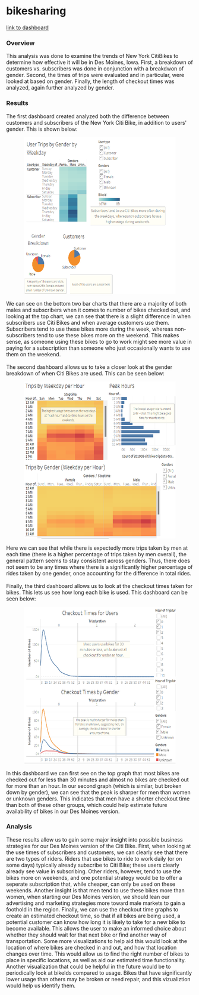 # bikesharing
[link to dashboard](https://public.tableau.com/views/TimeandGenderCitiBikeAnalysis/Story1?:language=en-US&publish=yes&:display_count=n&:origin=viz_share_link)
### Overview
This analysis was done to examine the trends of New York CitiBikes to determine how effective it will be in Des Moines, Iowa. First, a breakdown of customers vs. subscribers was done in conjunction with a breakdwon of gender. Second, the times of trips were evaluated and in particular, were looked at based on gender. Finally, the length of checkout times was analyzed, again further analyzed by gender.

### Results
The first dashboard created analyzed both the difference between customers and subscribers of the New York Citi Bike, in addition to users' gender. This is shown below:

<p align="center">
<img src="https://github.com/bchillman/bikesharing/blob/main/Images/Dashboard1-Customers_and_Gender.png" width="408" height="420">
</p>
We can see on the bottom two bar charts that there are a majority of both males and subscribers when it comes to number of bikes checked out, and looking at the top chart, we can see that there is a slight difference in when subscribers use Citi Bikes and when average customers use them. Subscribers tend to use these bikes more during the week, whereas non-subscribers tend to use these bikes more on the weekend. This makes sense, as someone using these bikes to go to work might see more value in paying for a subscription than someone who just occasionally wants to use them on the weekend.  
<br> <br>
The second dashboard allows us to take a closer look at the gender breakdown of when Citi Bikes are used. This can be seen below:
<p align="center">
<img src="https://github.com/bchillman/bikesharing/blob/main/Images/Dashboard2-Trip_Times_and_Gender.png" width="408" height="420">
</p>
Here we can see that while there is expectedly more trips taken by men at each time (there is a higher percentage of trips taken by men overall), the general pattern seems to stay consistent across genders. Thus, there does not seem to be any times where there is a significantly higher percentage of rides taken by one gender, once accounting for the difference in total rides.
<br> <br>
Finally, the third dashboard allows us to look at the checkout times taken for bikes. This lets us see how long each bike is used. This dashboard can be seen below:
<p align="center">
<img src="https://github.com/bchillman/bikesharing/blob/main/Images/Dashboard3-Checkout_Times.png" width="408" height="420">
</p>
In this dashboard we can first see on the top graph that most bikes are checked out for less than 30 minutes and almost no bikes are checked out for more than an hour. In our second graph (which is similar, but broken down by gender), we can see that the peak is sharper for men than women or unknown genders. This indicates that men have a shorter checkout time than both of these other groups, which could help estimate future availability of bikes in our Des Moines version.

### Analysis
These results allow us to gain some major insight into possible business strategies for our Des Moines version of the Citi Bike. First, when looking at the use times of subscribers and customers, we can clearly see that there are two types of riders. Riders that use bikes to ride to work daily (or on some days) typically already subscribe to Citi Bike; these users clearly already see value in subscribing. Other riders, however, tend to use the bikes more on weekends, and one potential strategy would be to offer a seperate subscription that, while cheaper, can only be used on these weekends. Another insight is that men tend to use these bikes more than women, when starting our Des Moines version, we should lean our advertising and marketing strategies more toward male markets to gain a foothold in the region. Finally, we can use the checkout time graphs to create an estimated checkout time, so that if all bikes are being used, a potential customer can know how long it is likely to take for a new bike to become available. This allows the user to make an informed choice about whether they should wait for that next bike or find another way of transportation. Some more visualizations to help aid this would look at the location of where bikes are checked in and out, and how that location changes over time. This would allow us to find the right number of bikes to place in specific locations, as well as aid our estimated time functionality. Another visualization that could be helpful in the future would be to periodically look at bikeIds compared to usage. Bikes that have significantly lower usage than others may be broken or need repair, and this vizualiztion would help us identify them.
